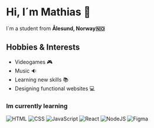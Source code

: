 <h1>Hi, I´m Mathias 🐸</h1> 

 <p>I´m a student from <b>Ålesund, Norway🇳🇴</b></p>
 <h2>Hobbies & Interests</h2>
 <ul>
  <li>Videogames 🎮</li>
  <li>Music 🔉</li>
  <li>Learning new skills 📚</li>
  <li>Designing functional websites 💻</li>
 </ul>
 
<h3>Im currently learning</h3>
<p>
  <img alt="HTML" src="https://img.shields.io/badge/HTML-E34F26?style=flat-square&logo=html5&logoColor=white" />
   <img alt="CSS" src="https://img.shields.io/badge/CSS-663399?style=flat-square&logo=css&logoColor=white" />
      <img alt="JavaScript" src="https://img.shields.io/badge/JavaScript-F7DF1E?style=flat-square&logo=javascript&logoColor=black" />
         <img alt="React" src="https://img.shields.io/badge/React-61DAFB?style=flat-square&logo=react&logoColor=black" />
           <img alt="NodeJS" src="https://img.shields.io/badge/Node.JS-5FA04E?style=flat-square&logo=nodedotjs&logoColor=white" />
            <img alt="Figma" src="https://img.shields.io/badge/Figma-F24E1E?style=flat-square&logo=figma&logoColor=white" />
</p>



